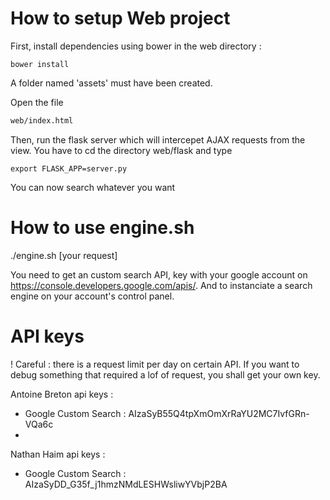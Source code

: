 # How to setup Web project 

First, install dependencies using bower in the web directory :
```shell
bower install
```
A folder named 'assets' must have been created.

Open the file 
```html
web/index.html
```

Then, run the flask server which will intercepet AJAX requests from the view. You have to cd the directory web/flask and type 
```shell
export FLASK_APP=server.py
```

You can now search whatever you want

# How to use engine.sh

./engine.sh [your request]

You need to get an custom search API, key with your google account on https://console.developers.google.com/apis/.
And to instanciate a search engine on your account's control panel. 

# API keys
! Careful : there is a request limit per day on certain API. If you want to debug something that required a lof of request, you shall get your own key.

Antoine Breton api keys :
 - Google Custom Search : AIzaSyB55Q4tpXmOmXrRaYU2MC7IvfGRn-VQa6c
 - 

Nathan Haim api keys :
 - Google Custom Search : AIzaSyDD_G35f_j1hmzNMdLESHWsliwYVbjP2BA
